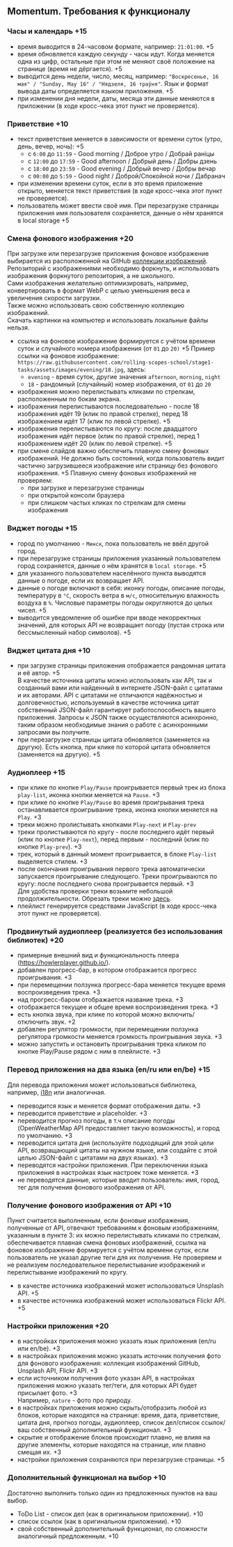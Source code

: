 ## Momentum. Требования к функционалу ##

### Часы и календарь +15 ###
+ время выводится в 24-часовом формате, например: `21:01:00`. +5
+ время обновляется каждую секунду - часы идут. Когда меняется одна из цифр, остальные при этом не меняют своё положение на странице (время не дёргается). +5
+ выводится день недели, число, месяц, например: `"Воскресенье, 16 мая" / "Sunday, May 16" / "Нядзеля, 16 траўня"`. Язык и формат вывода даты определяется языком приложения. +5
+ при изменении дня недели, даты, месяца эти данные меняются в приложении (в ходе кросс-чека этот пункт не проверяется).

### Приветствие +10 ###
+ текст приветствия меняется в зависимости от времени суток (утро, день, вечер, ночь): +5
    + с `6:00` до `11:59` - Good morning / Доброе утро / Добрай раніцы
    + с `12:00` до `17:59` - Good afternoon / Добрый день / Добры дзень
    + с `18:00` до `23:59` - Good evening / Добрый вечер / Добры вечар
    + с `00:00` до `5:59` - Good night / Доброй/Спокойной ночи / Дабранач
+ при изменении времени суток, если в это время приложение открыто, меняется текст приветствия (в ходе кросс-чека этот пункт не проверяется).
+ пользователь может ввести своё имя. При перезагрузке страницы приложения имя пользователя сохраняется, данные о нём хранятся в local storage +5

### Смена фонового изображения +20 ###
При загрузке или перезагрузке приложения фоновое изображение выбирается из расположенной на GitHub [коллекции изображений](https://github.com/rolling-scopes-school/stage1-tasks/tree/assets/images).  
Репозиторий с изображениями необходимо форкнуть, и использовать изображения форкнутого репозитория, а не школьного.  
Сами изображения желательно оптимизировать, например, конвертировать в формат WebP с целью уменьшения веса и увеличения скорости загрузки.  
Также можно использовать свою собственную коллекцию изображений.  
Скачать картинки на компьютер и использовать локальные файлы нельзя.  

+ ссылка на фоновое изображение формируется с учётом времени суток и случайного номера изображения (от `01` до `20)` +5  Пример ссылки на фоновое изображение: `https://raw.githubusercontent.com/rolling-scopes-school/stage1-tasks/assets/images/evening/18.jpg`, здесь:
    + `evening` - время суток, другие значения `afternoon`, `morning`, `night`
    + `18` - рандомный (случайный) номер изображения, от `01` до `20`
+ изображения можно перелистывать кликами по стрелкам, расположенным по бокам экрана.
+ изображения перелистываются последовательно - после 18 изображения идёт 19 (клик по правой стрелке), перед 18 изображением идёт 17 (клик по левой стрелке). +5
+ изображения перелистываются по кругу: после двадцатого изображения идёт первое (клик по правой стрелке), перед 1 изображением идёт 20 (клик по левой стрелке). +5
+ при смене слайдов важно обеспечить плавную смену фоновых изображений. Не должно быть состояний, когда пользователь видит частично загрузившееся изображение или страницу без фонового изображения. +5  Плавную смену фоновых изображений не проверяем: 
    + при загрузке и перезагрузке страницы 
    + при открытой консоли браузера 
    + при слишком частых кликах по стрелкам для смены изображения

### Виджет погоды +15 ###
+ город по умолчанию - `Минск`, пока пользователь не ввёл другой город.
+ при перезагрузке страницы приложения указанный пользователем город сохраняется, данные о нём хранятся в `local storage`. +5
+ для указанного пользователем населённого пункта выводятся данные о погоде, если их возвращает API.
+ данные о погоде включают в себя: иконку погоды, описание погоды, температуру в `°C`, скорость ветра в `м/с`, относительную влажность воздуха в `%`. Числовые параметры погоды округляются до целых чисел. +5
+ выводится уведомление об ошибке при вводе некорректных значений, для которых API не возвращает погоду (пустая строка или бессмысленный набор символов). +5

### Виджет цитата дня +10 ###
+ при загрузке страницы приложения отображается рандомная цитата и её автор. +5  
В качестве источника цитаты можно использовать как API, так и созданный вами или найденный в интернете JSON-файл с цитатами и их авторами. API с цитатами не отличаются надёжностью и долговечностью, используемый в качестве источника цитат собственный JSON-файл гарантирует работоспособность вашего приложения. Запросы к JSON также осуществляются асинхронно, таким образом необходимые знания о работе с асинхронными запросами вы получите.
+ при перезагрузке страницы цитата обновляется (заменяется на другую). Есть кнопка, при клике по которой цитата обновляется (заменяется на другую). +5

### Аудиоплеер +15 ###
+ при клике по кнопке `Play/Pause` проигрывается первый трек из блока `play-list`, иконка кнопки меняется на `Pause`. +3
+ при клике по кнопке `Play/Pause` во время проигрывания трека останавливается проигрывание трека, иконка кнопки меняется на `Play`. +3
+ треки можно пролистывать кнопками `Play-next` и `Play-prev`
+ треки пролистываются по кругу - после последнего идёт первый (клик по кнопке `Play-next`), перед первым - последний (клик по кнопке `Play-prev`). +3
+ трек, который в данный момент проигрывается, в блоке `Play-list` выделяется стилем. +3
+ после окончания проигрывания первого трека автоматически запускается проигрывание следующего. Треки проигрываются по кругу: после последнего снова проигрывается первый. +3  
Для удобства проверки треки возьмите небольшой продолжительности. Обрезать треки можно [здесь](https://mp3cut.net/ru/).
+ плейлист генерируется средствами JavaScript (в ходе кросс-чека этот пункт не проверяется).

### Продвинутый аудиоплеер (реализуется без использования библиотек) +20 ###
+ примерные внешний вид и функциональность плеера (https://howlerplayer.github.io/).
+ добавлен прогресс-бар, в котором отображается прогресс проигрывания. +3
+ при перемещении ползунка прогресс-бара меняется текущее время воспроизведения трека. +3
+ над прогресс-баром отображается название трека. +3
+ отображается текущее и общее время воспроизведения трека. +3
+ есть кнопка звука, при клике по которой можно включить/отключить звук. +2
+ добавлен регулятор громкости, при перемещении ползунка регулятора громкости меняется громкость проигрывания звука. +3
+ можно запустить и остановить проигрывания трека кликом по кнопке Play/Pause рядом с ним в плейлисте. +3

### Перевод приложения на два языка (en/ru или en/be) +15 ###
Для перевода приложения может использоваться библиотека, например, [i18n](https://www.i18next.com/) или аналогичная.
+ переводится язык и меняется формат отображения даты. +3
+ переводится приветствие и placeholder. +3
+ переводится прогноз погоды, в т.ч описание погоды (OpenWeatherMap API предоставляет такую возможность), и город по умолчанию. +3
+ переводится цитата дня (используйте подходящий для этой цели API, возвращающий цитаты на нужном языке, или создайте с этой целью JSON-файл с цитатами на двух языках). +3
+ переводятся настройки приложения. При переключении языка приложения в настройках язык настроек тоже меняется. +3
+ не переводятся данные, которые вводит пользователь: имя, город, тег для получения фонового изображения от API.

### Получение фонового изображения от API +10 ###
Пункт считается выполненным, если фоновые изображения, полученные от API, отвечают требованиям к фоновым изображениям, указанным в пункте 3: их можно перелистывать кликами по стрелкам, обеспечивается плавная смена фоновых изображений, ссылка на фоновое изображение формируется с учётом времени суток, если пользователь не указал другие теги для их получения. Не проверяем и не реализуем последовательное перелистывание изображений и перелистывание изображений по кругу.
+ в качестве источника изображений может использоваться Unsplash API. +5
+ в качестве источника изображений может использоваться Flickr API. +5

### Настройки приложения +20 ###
+ в настройках приложения можно указать язык приложения (en/ru или en/be). +3
+ в настройках приложения можно указать источник получения фото для фонового изображения: коллекция изображений GitHub, Unsplash API, Flickr API. +3
+ если источником получения фото указан API, в настройках приложения можно указать тег/теги, для которых API будет присылает фото. +3  
Например, `nature` - фото про природу.
+ в настройках приложения можно скрыть/отобразить любой из блоков, которые находятся на странице: время, дата, приветствие, цитата дня, прогноз погоды, аудиоплеер, список дел/список ссылок/ваш собственный дополнительный функционал. +3
+ скрытие и отображение блоков происходит плавно, не влияя на другие элементы, которые находятся на странице, или плавно смещая их. +3
+ настройки приложения сохраняются при перезагрузке страницы. +5

### Дополнительный функционал на выбор +10 ###
Достаточно выполнить только один из предложенных пунктов на ваш выбор.
+ ToDo List - список дел (как в оригинальном приложении). +10
+ список ссылок (как в оригинальном приложении). +10
+ свой собственный дополнительный функционал, по сложности аналогичный предложенным. +10